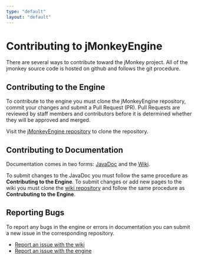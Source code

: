 ```yaml
---
type: "default"
layout: "default"
---
```


# Contributing to jMonkeyEngine

There are several ways to contribute toward the jMonkey project. All of the jmonkey source code is hosted on github and follows the git procedure.

## Contributing to the Engine

To contribute to the engine you must clone the jMonkeyEngine repository, commit your changes and submit a Pull Request (PR). Pull Requests are reviewed by staff members and contributors before it is determined whether they will be approved and merged. 

Visit the [jMonkeyEngine repository](https://github.com/jMonkeyEngine/jmonkeyengine) to clone the repository.

## Contributing to Documentation

Documentation comes in two forms: [JavaDoc](https://javadoc.jmonkeyengine.org) and the [Wiki](https://wiki.jmonkeyengine.org).

To submit changes to the JavaDoc you must follow the same procedure as **Contributing to the Engine**. To submit changes or add new pages to the wiki you must clone the [wiki repository](https://github.com/jMonkeyEngine/wiki) and follow the same procedure as **Contrubuting to the Engine**.

## Reporting Bugs

To report any bugs in the engine or errors in documentation you can submit a new issue in the corresponding repository.

- [Report an issue with the wiki](https://github.com/jMonkeyEngine/wiki/issues/new)
- [Report an issue with the engine](https://github.com/jMonkeyEngine/jmonkeyengine/issues/new)
